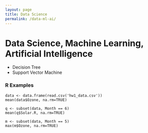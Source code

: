 ```yaml
---
layout: page
title: Data Science
permalink: /data-ml-ai/
---
```


# Data Science, Machine Learning, Artificial Intelligence

- Decision Tree
- Support Vector Machine

### R Examples

```
data <- data.frame(read.csv('hw1_data.csv'))
mean(data$Ozone, na.rm=TRUE)
```

```
q <- subset(data, Month == 6)
mean(q$Solar.R, na.rm=TRUE)
```

```
m <- subset(data, Month == 5)
max(m$Ozone, na.rm=TRUE)
```